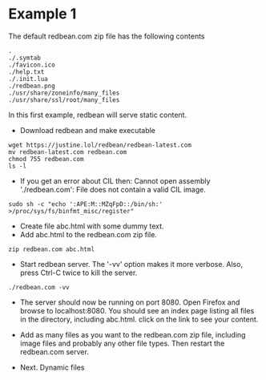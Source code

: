 Example 1
=========

The default redbean.com zip file has the following contents
```
.
./.symtab
./favicon.ico
./help.txt
./.init.lua
./redbean.png
./usr/share/zoneinfo/many_files
./usr/share/ssl/root/many_files
```

In this first example, redbean will serve static content.
* Download redbean and make executable
```
wget https://justine.lol/redbean/redbean-latest.com
mv redbean-latest.com redbean.com
chmod 755 redbean.com
ls -l
```

* If you get an error about CIL then: Cannot open assembly './redbean.com': File does not contain a valid CIL image.
```
sudo sh -c "echo ':APE:M::MZqFpD::/bin/sh:' >/proc/sys/fs/binfmt_misc/register"
```

* Create file abc.html with some dummy text.
* Add abc.html to the redbean.com zip file.
```
zip redbean.com abc.html
```
* Start redbean server. The '-vv' option makes it more verbose. Also, press
Ctrl-C twice to kill the server.
```
./redbean.com -vv
```

* The server should now be running on port 8080. Open Firefox and browse to 
localhost:8080. You should see an index page listing all files in the directory,
including abc.html. click on the link to see your content.

* Add as many files as you want to the redbean.com zip file, including image files
and probably any other file types. Then restart the redbean.com server.

* Next. Dynamic files




